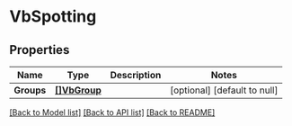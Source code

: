 # VbSpotting

## Properties
Name | Type | Description | Notes
------------ | ------------- | ------------- | -------------
**Groups** | [**[]VbGroup**](VbGroup.md) |  | [optional] [default to null]

[[Back to Model list]](../README.md#documentation-for-models) [[Back to API list]](../README.md#documentation-for-api-endpoints) [[Back to README]](../README.md)


